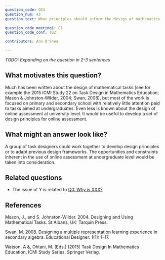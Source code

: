 ```yaml
---
question_code: Q43 
question_num: 43 
question_text: What principles should inform the design of mathematics e-assessment tasks? 

question_code_meeting1: C1 
question_code_conf: TD2 

contributors: Ann O'Shea

---
```

*TODO: Expanding on the question in 2-3 sentences*

## What motivates this question?

Much has been written about the design of mathematical tasks (see for example the 2015 ICMI Study 22 on Task Design in Mathematics Education; Mason & Johnston-Wilder, 2004; Swan, 2008), but most of the work is focused on primary and secondary school with relatively little attention paid to tasks aimed at undergraduates. Even less is known about the design of online assessment at university level. It would be useful to develop a set of design principles for online assessment. 


## What might an answer look like?

A group of task designers could work together to develop design principles or to adapt previous design frameworks. The opportunities and constraints inherent in the use of online assessment at undergraduate level would be taken into consideration.

## Related questions

* The issue of Y is related to [Q0: Why is XXX?](Q0)

## References

Mason, J., and S. Johnston-Wilder. 2004. Designing and Using Mathematical Tasks. St Albans, UK: Tarquin Press. 

Swan, M. 2008. Designing a multiple representation learning experience in secondary algebra. Educational Designer. 1(1): 1–17. 

Watson, A &, Ohtani, M. (Eds.) (2015) Task Design In Mathematics Education, ICMI Study Series, Springer Verlag.
